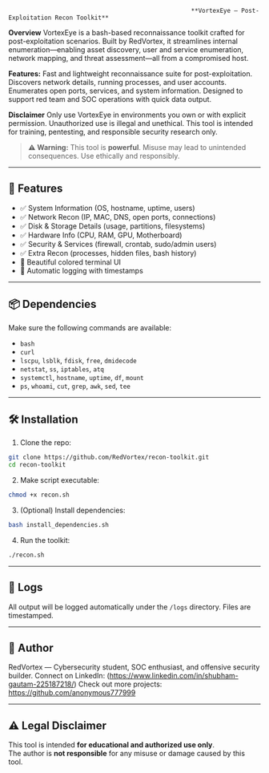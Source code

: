                                                        **VortexEye — Post-Exploitation Recon Toolkit**
**Overview**
VortexEye is a bash-based reconnaissance toolkit crafted for post-exploitation scenarios. Built by RedVortex, it streamlines internal enumeration—enabling asset discovery, user and service enumeration, network mapping, and threat assessment—all from a compromised host.


**Features:**
Fast and lightweight reconnaissance suite for post-exploitation.
Discovers network details, running processes, and user accounts.
Enumerates open ports, services, and system information.
Designed to support red team and SOC operations with quick data output.

**Disclaimer**
Only use VortexEye in environments you own or with explicit permission.
Unauthorized use is illegal and unethical. This tool is intended for training, pentesting, and responsible security research only.

> **⚠️ Warning:** This tool is **powerful**. Misuse may lead to unintended consequences. Use ethically and responsibly.

---

## 🧠 Features

- ✅ System Information (OS, hostname, uptime, users)
- ✅ Network Recon (IP, MAC, DNS, open ports, connections)
- ✅ Disk & Storage Details (usage, partitions, filesystems)
- ✅ Hardware Info (CPU, RAM, GPU, Motherboard)
- ✅ Security & Services (firewall, crontab, sudo/admin users)
- ✅ Extra Recon (processes, hidden files, bash history)
- 🎨 Beautiful colored terminal UI
- 📝 Automatic logging with timestamps

---

## 📦 Dependencies

Make sure the following commands are available:

- `bash`
- `curl`
- `lscpu`, `lsblk`, `fdisk`, `free`, `dmidecode`
- `netstat`, `ss`, `iptables`, `atq`
- `systemctl`, `hostname`, `uptime`, `df`, `mount`
- `ps`, `whoami`, `cut`, `grep`, `awk`, `sed`, `tee`

---

## 🛠 Installation

1. Clone the repo:

```bash
git clone https://github.com/RedVortex/recon-toolkit.git
cd recon-toolkit
```

2. Make script executable:

```bash
chmod +x recon.sh
```

3. (Optional) Install dependencies:

```bash
bash install_dependencies.sh
```

4. Run the toolkit:

```bash
./recon.sh
```

---

## 📂 Logs

All output will be logged automatically under the `/logs` directory. Files are timestamped.

---

## 🧙 Author
RedVortex — Cybersecurity student, SOC enthusiast, and offensive security builder.
Connect on LinkedIn: (https://www.linkedin.com/in/shubham-gautam-225187218/)
Check out more projects: https://github.com/anonymous777999

---

## ⚠️ Legal Disclaimer

This tool is intended **for educational and authorized use only**.  
The author is **not responsible** for any misuse or damage caused by this tool.

